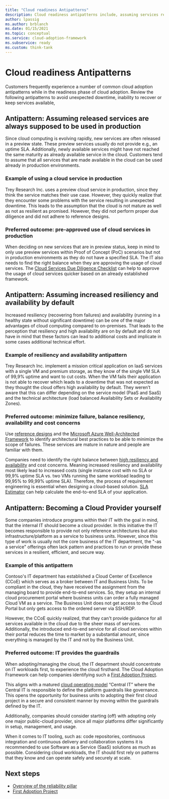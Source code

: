 ```yaml
---
title: "Cloud readiness Antipatterns"
description: Cloud readiness antipatterns include, assuming services ready for production, that there's built in resiliency, and that IT is ready for the cloud.
author: lpassig
ms.author: brblanch
ms.date: 01/15/2021
ms.topic: conceptual
ms.service: cloud-adoption-framework
ms.subservice: ready
ms.custom: think-tank
---
```

# Cloud readiness Antipatterns

Customers frequently experience a number of common cloud adoption antipatterns while in the readiness phase of cloud adoption. Review the following antipatterns to avoid unexpected downtime, inability to recover or keep services available,  

## Antipattern: Assuming released services are always supposed to be used in production

Since cloud computing is evolving rapidly, new services are often released in a preview state. These preview services usually do not provide e.g., an uptime SLA. Additionally, newly available services might have not reached the same maturity as already available service in the cloud. Customers tend to assume that all services that are made available in the cloud can be used already in production environments.

### Example of using a cloud service in production

Trey Research Inc. uses a preview cloud service in production, since they think the service matches their use case. However, they quickly realize that they encounter some problems with the service resulting in unexpected downtime. This leads to the assumption that the cloud is not mature as well as not as resilient as promised. However, they did not perform proper due diligence and did not adhere to reference designs.

### Preferred outcome: pre-approved use of cloud services in production

When deciding on new services that are in preview status, keep in mind to only use preview services within Proof of Concept (PoC) scenarios but not in production environments as they do not have a specified SLA. The IT also needs to find the right balance when they are approving the usage of cloud services. The [Cloud Services Due Diligence Checklist](https://www.microsoft.com/trust-center/compliance/due-diligence-checklist) can help to approve the usage of cloud services quicker based on an already established framework.

## Antipattern: Assuming increased resiliency and availability by default

Increased resiliency (recovering from failures) and availability (running in a healthy state without significant downtime) can be one of the major advantages of cloud computing compared to on-premises. That leads to the perception that resiliency and high availability are on by default and do not have in mind that these factors can lead to additional costs and implicate in some cases additional technical effort.

### Example of resiliency and availability antipattern

Trey Research Inc. implement a mission critical application on IaaS services with a single VM and premium storage, as they know of the single VM SLA of 99,9% uptime and want to cut costs. When the VM fails their application is not able to recover which leads to a downtime that was not expected as they thought the cloud offers high availability by default. They weren’t aware that this can differ depending on the service model (PaaS and SaaS) and the technical architecture (load balanced Availability Sets or Availability Zones).

### Preferred outcome: minimize failure, balance resiliency, availability and cost concerns

Use [reference designs](https://docs.microsoft.com/azure/architecture/reference-architectures) and the [Microsoft Azure Well-Architected Framework](/azure/architecture/framework/) to identify architectural best practices to be able to minimize the scope of failures. These services are mature in nature and people are familiar with them.

Companies need to identify the right balance between [high resiliency and availability](https://docs.microsoft.com/azure/architecture/framework/resiliency/overview) and cost concerns. Meaning increased resiliency and availability most likely lead to increased costs (single instance cost with no SLA or 99,9% uptime SLA vs. two VMs running the same workload leading to 99,95% to 99,99% uptime SLA). Therefore, the process of requirement engineering is essential when designing a cloud-based solution. [SLA Estimator](https://github.com/mspnp/samples/tree/master/Reliability/SLAEstimator) can help calculate the end-to-end SLA of your application.

## Antipattern: Becoming a Cloud Provider yourself

Some companies introduce programs within their IT with the goal in mind, that the internal IT should become a cloud provider. In this initiative the IT becomes responsible to provide not only reference architectures but also infrastructure/platform as a service to business units. However, since this type of work is usually not the core business of the IT department, the "-as a service" offerings often lack pattern and practices to run or provide these services in a resilient, efficient, and secure way.

### Example of this antipattern

Contoso's IT department has established a Cloud Center of Excellence (CCoE) which serves as a broker between IT and Business Units. To be compliant in the cloud, they have received the assignment from the managing board to provide end-to-end services. So, they setup an internal cloud procurement portal where business units can order a fully managed Cloud VM as a service. The Business Unit does not get access to the Cloud Portal but only gets access to the ordered server via SSH/RDP.

However, the CCoE quickly realized, that they can't provide guidance for all services available in the cloud due to the sheer mass of services. Additionally, the introduced end-to-end service for all cloud services within their portal reduces the time to market by a substantial amount, since everything is managed by the IT and not by the Business Unit.

### Preferred outcome: IT provides the guardrails

When adopting/managing the cloud, the IT department should concentrate on IT workloads first, to experience the cloud firsthand. The Cloud Adoption Framework can help companies identifying such a [First Adoption Project](/azure/cloud-adoption-framework/strategy/first-adoption-project).

This aligns with a matured [cloud operating model](https://docs.microsoft.com/azure/cloud-adoption-framework/operating-model/compare) “Central IT” where the Central IT is responsible to define the platform guardrails like governance. This opens the opportunity for business units to adopting their first cloud project in a secure and consistent manner by moving within the guardrails defined by the IT.

Additionally, companies should consider starting (off) with adopting only one major public-cloud provider, since all major platforms differ significantly in setup, management, and usage.

When it comes to IT tooling, such as: code repositories, continuous integration and continuous delivery and collaboration systems it is recommended to use Software as a Service (SaaS) solutions as much as possible. Considering cloud workloads, the IT should first rely on patterns that they know and can operate safely and securely at scale.

## Next steps

- [Overview of the reliability pillar](https://docs.microsoft.com/azure/architecture/framework/resiliency/overview)
- [First Adoption Project](/azure/cloud-adoption-framework/strategy/first-adoption-project)
